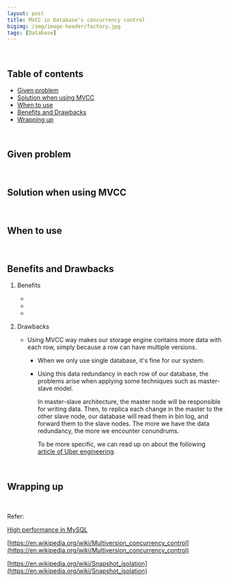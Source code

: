 ```yaml
---
layout: post
title: MVCC in Database's concurrency control
bigimg: /img/image-header/factory.jpg
tags: [Database]
---
```




<br>

## Table of contents
- [Given problem](#given-problem)
- [Solution when using MVCC](#solution-when-using-mvcc)
- [When to use](#when-to-use)
- [Benefits and Drawbacks](#benefits-and-drawbacks)
- [Wrapping up](#wrapping-up)


<br>

## Given problem






<br>

## Solution when using MVCC





<br>

## When to use





<br>

## Benefits and Drawbacks

1. Benefits

    - 
    - 
    - 

2. Drawbacks

    - Using MVCC way makes our storage engine contains more data with each row, simply because a row can have multiple versions.

        - When we only use single database, it's fine for our system.
        - Using this data redundancy in each row of our database, the problems arise when applying some techniques such as master-slave model. 

            In master-slave architecture, the master node will be responsible for writing data. Then, to replica each change in the master to the other slave node, our database will read them in bin log, and forward them to the slave nodes. The more we have the data redundancy, the more we encounter conundrums.

            To be more specific, we can read up on about the following [article of Uber engineering](https://eng.uber.com/postgres-to-mysql-migration/).

<br>

## Wrapping up






<br>

Refer:

[High performance in MySQL](https://www.amazon.com/High-Performance-MySQL-Optimization-Replication/dp/1449314287)

[https://en.wikipedia.org/wiki/Multiversion_concurrency_control](https://en.wikipedia.org/wiki/Multiversion_concurrency_control)

[https://en.wikipedia.org/wiki/Snapshot_isolation](https://en.wikipedia.org/wiki/Snapshot_isolation)

[]()
